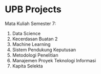 # UPB Projects
Mata Kuliah Semester 7:
1. Data Science
2. Kecerdasan Buatan 2
3. Machine Learning
4. Sistem Pendukung Keputusan
5. Metodologi Penelitian
6. Manajemen Proyek Teknologi Informasi
7. Kapita Selekta
